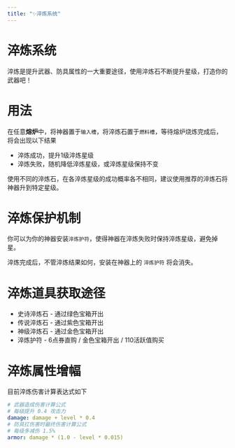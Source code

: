 ```yaml
---
title: "✨淬炼系统"
---
```


# 淬炼系统

淬炼是提升武器、防具属性的一大重要途径，使用淬炼石不断提升星级，打造你的武器吧！

# 用法

在任意**熔炉**中，将神器置于`输入槽`，将淬炼石置于`燃料槽`，等待熔炉烧炼完成后，将会出现以下结果

* 淬炼成功，提升1级淬炼星级
* 淬炼失败，随机降低淬炼星级，或淬炼星级保持不变

使用不同的淬炼石，在各淬炼星级的成功概率各不相同，建议使用推荐的淬炼石将神器升到特定星级。

# 淬炼保护机制

你可以为你的神器安装`淬炼护符`，使得神器在淬炼失败时保持淬炼星级，避免掉星。

淬炼完成后，不管淬炼结果如何，安装在神器上的 `淬炼护符` 将会消失。

# 淬炼道具获取途径

* 史诗淬炼石 - 通过绿色宝箱开出
* 传说淬炼石 - 通过紫色宝箱开出
* 神级淬炼石 - 通过金色宝箱开出
* 淬炼护符 - 6点券直购 / 金色宝箱开出 / 110活跃值购买

# 淬炼属性增幅

目前淬炼伤害计算表达式如下
```yaml
# 武器造成伤害计算公式
# 每级提升 0.4 攻击力
damage: damage + level * 0.4
# 防具扛伤害时最终伤害计算公式
# 每级多减伤 1.5%
armor: damage * (1.0 - level * 0.015)
```

